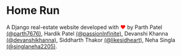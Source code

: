 # Home Run
A Django real-estate website developed with <span style="color: #fc0707;">&hearts;</span> by  Parth Patel [(@parth7676)](https://github.com/parth7676), Hardik Patel [(@passionInfinite)](https://github.com/passionInfinite), Devanshi Khanna [(@devanshikhanna)](https://github.com/devanshikhanna), Siddharth Thakor [(@likesidheart)](https://github.com/likesidheart), Neha Singla [(@singlaneha2205)](https://github.com/singlaneha2205).
